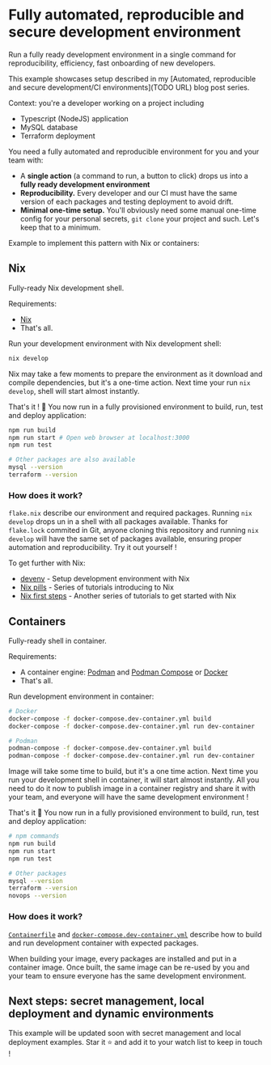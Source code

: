 # Fully automated, reproducible and secure development environment

Run a fully ready development environment in a single command for reproducibility, efficiency, fast onboarding of new developers. 

This example showcases setup described in my [Automated, reproducible and secure development/CI environments](TODO URL) blog post series. 

Context: you're a developer working on a project including
- Typescript (NodeJS) application
- MySQL database
- Terraform deployment

You need a fully automated and reproducible environment for you and your team with:

- A **single action** (a command to run, a button to click) drops us into a **fully ready development environment**
- **Reproducibility.** Every developer and our CI must have the same version of each packages and testing deployment to avoid drift.
- **Minimal one-time setup.** You'll obviously need some manual one-time config for your personal secrets, `git clone` your project and such. Let's keep that to a minimum. 

Example to implement this pattern with Nix or containers:

## Nix

Fully-ready Nix development shell. 

Requirements:

- [Nix](https://nixos.org/)
- That's all. 

Run your development environment with Nix development shell:

```sh
nix develop
```

Nix may take a few moments to prepare the environment as it download and compile dependencies, but it's a one-time action. Next time your run `nix develop`, shell will start almost instantly. 

That's it ! 🥳 You now run in a fully provisioned environment to build, run, test and deploy application:

```sh
npm run build
npm run start # Open web browser at localhost:3000
npm run test

# Other packages are also available
mysql --version
terraform --version
```

### How does it work?

`flake.nix` describe our environment and required packages. Running `nix develop` drops un in a shell with all packages available. Thanks for `flake.lock` commited in Git, anyone cloning this repository and running `nix develop` will have the same set of packages available, ensuring proper automation and reproducibility. Try it out yourself !

To get further with Nix:
- [devenv](https://devenv.sh) - Setup development environment with Nix
- [Nix pills](https://nixos.org/guides/nix-pills/why-you-should-give-it-a-try) - Series of tutorials introducing to Nix
- [Nix first steps](https://nix.dev/tutorials/first-steps/) - Another series of tutorials to get started with Nix

## Containers

Fully-ready shell in container. 

Requirements:

- A container engine: [Podman](https://podman.io/) and [Podman Compose](https://github.com/ontainers/podman-compose) or [Docker](https://www.docker.com/)
- That's all.

Run development environment in container:

```sh
# Docker
docker-compose -f docker-compose.dev-container.yml build                # Build image
docker-compose -f docker-compose.dev-container.yml run dev-container    # Run development shell

# Podman
podman-compose -f docker-compose.dev-container.yml build                # Build image
podman-compose -f docker-compose.dev-container.yml run dev-container    # Run development shell
```

Image will take some time to build, but it's a one time action. Next time you run your development shell in container, it will start almost instantly. All you need to do it now to publish image in a container registry and share it with your team, and everyone will have the same development environment !

That's it 🥳 You now run in a fully provisioned environment to build, run, test and deploy application:

```sh
# npm commands
npm run build
npm run start
npm run test

# Other packages
mysql --version
terraform --version
novops --version
```

### How does it work?

[`Containerfile`](./Containerfile) and [`docker-compose.dev-container.yml`](./docker-compose.yml) describe how to build and run development container with expected packages. 

When building your image, every packages are installed and put in a container image. Once built, the same image can be re-used by you and your team to ensure everyone has the same development environment.

## Next steps: secret management, local deployment and dynamic environments

This example will be updated soon with secret management and local deployment examples. Star it ⭐ and add it to your watch list to keep in touch !